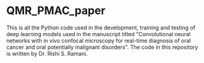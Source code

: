 # QMR_PMAC_paper
This is all the Python code used in the development, training and testing of deep learning models used in the manuscript titled "Convolutional neural networks with in vivo confocal microscopy for real-time diagnosis of oral cancer and oral potentially malignant disorders". The code in this repository is written by Dr. Rishi S. Ramani.
